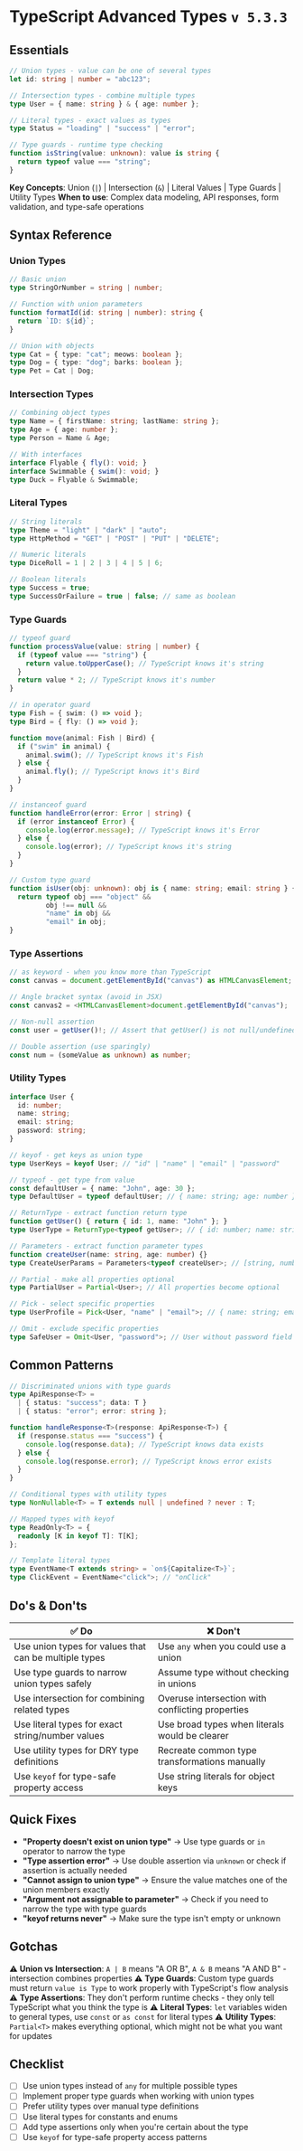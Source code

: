# TypeScript Advanced Types `v 5.3.3`

## Essentials

```typescript
// Union types - value can be one of several types
let id: string | number = "abc123";

// Intersection types - combine multiple types
type User = { name: string } & { age: number };

// Literal types - exact values as types
type Status = "loading" | "success" | "error";

// Type guards - runtime type checking
function isString(value: unknown): value is string {
  return typeof value === "string";
}
```

**Key Concepts**: Union (`|`) | Intersection (`&`) | Literal Values | Type Guards | Utility Types
**When to use**: Complex data modeling, API responses, form validation, and type-safe operations

## Syntax Reference

### Union Types

```typescript
// Basic union
type StringOrNumber = string | number;

// Function with union parameters
function formatId(id: string | number): string {
  return `ID: ${id}`;
}

// Union with objects
type Cat = { type: "cat"; meows: boolean };
type Dog = { type: "dog"; barks: boolean };
type Pet = Cat | Dog;
```

### Intersection Types

```typescript
// Combining object types
type Name = { firstName: string; lastName: string };
type Age = { age: number };
type Person = Name & Age;

// With interfaces
interface Flyable { fly(): void; }
interface Swimmable { swim(): void; }
type Duck = Flyable & Swimmable;
```

### Literal Types

```typescript
// String literals
type Theme = "light" | "dark" | "auto";
type HttpMethod = "GET" | "POST" | "PUT" | "DELETE";

// Numeric literals
type DiceRoll = 1 | 2 | 3 | 4 | 5 | 6;

// Boolean literals
type Success = true;
type SuccessOrFailure = true | false; // same as boolean
```

### Type Guards

```typescript
// typeof guard
function processValue(value: string | number) {
  if (typeof value === "string") {
    return value.toUpperCase(); // TypeScript knows it's string
  }
  return value * 2; // TypeScript knows it's number
}

// in operator guard
type Fish = { swim: () => void };
type Bird = { fly: () => void };

function move(animal: Fish | Bird) {
  if ("swim" in animal) {
    animal.swim(); // TypeScript knows it's Fish
  } else {
    animal.fly(); // TypeScript knows it's Bird
  }
}

// instanceof guard
function handleError(error: Error | string) {
  if (error instanceof Error) {
    console.log(error.message); // TypeScript knows it's Error
  } else {
    console.log(error); // TypeScript knows it's string
  }
}

// Custom type guard
function isUser(obj: unknown): obj is { name: string; email: string } {
  return typeof obj === "object" && 
         obj !== null &&
         "name" in obj && 
         "email" in obj;
}
```

### Type Assertions

```typescript
// as keyword - when you know more than TypeScript
const canvas = document.getElementById("canvas") as HTMLCanvasElement;

// Angle bracket syntax (avoid in JSX)
const canvas2 = <HTMLCanvasElement>document.getElementById("canvas");

// Non-null assertion
const user = getUser()!; // Assert that getUser() is not null/undefined

// Double assertion (use sparingly)
const num = (someValue as unknown) as number;
```

### Utility Types

```typescript
interface User {
  id: number;
  name: string;
  email: string;
  password: string;
}

// keyof - get keys as union type
type UserKeys = keyof User; // "id" | "name" | "email" | "password"

// typeof - get type from value
const defaultUser = { name: "John", age: 30 };
type DefaultUser = typeof defaultUser; // { name: string; age: number }

// ReturnType - extract function return type
function getUser() { return { id: 1, name: "John" }; }
type UserType = ReturnType<typeof getUser>; // { id: number; name: string }

// Parameters - extract function parameter types
function createUser(name: string, age: number) {}
type CreateUserParams = Parameters<typeof createUser>; // [string, number]

// Partial - make all properties optional
type PartialUser = Partial<User>; // All properties become optional

// Pick - select specific properties
type UserProfile = Pick<User, "name" | "email">; // { name: string; email: string }

// Omit - exclude specific properties
type SafeUser = Omit<User, "password">; // User without password field
```

## Common Patterns

```typescript
// Discriminated unions with type guards
type ApiResponse<T> = 
  | { status: "success"; data: T }
  | { status: "error"; error: string };

function handleResponse<T>(response: ApiResponse<T>) {
  if (response.status === "success") {
    console.log(response.data); // TypeScript knows data exists
  } else {
    console.log(response.error); // TypeScript knows error exists
  }
}

// Conditional types with utility types
type NonNullable<T> = T extends null | undefined ? never : T;

// Mapped types with keyof
type ReadOnly<T> = {
  readonly [K in keyof T]: T[K];
};

// Template literal types
type EventName<T extends string> = `on${Capitalize<T>}`;
type ClickEvent = EventName<"click">; // "onClick"
```

## Do's & Don'ts

| ✅ Do | ❌ Don't |
|-------|----------|
| Use union types for values that can be multiple types | Use `any` when you could use a union |
| Use type guards to narrow union types safely | Assume type without checking in unions |
| Use intersection for combining related types | Overuse intersection with conflicting properties |
| Use literal types for exact string/number values | Use broad types when literals would be clearer |
| Use utility types for DRY type definitions | Recreate common type transformations manually |
| Use `keyof` for type-safe property access | Use string literals for object keys |

## Quick Fixes

- **"Property doesn't exist on union type"** → Use type guards or `in` operator to narrow the type
- **"Type assertion error"** → Use double assertion via `unknown` or check if assertion is actually needed
- **"Cannot assign to union type"** → Ensure the value matches one of the union members exactly
- **"Argument not assignable to parameter"** → Check if you need to narrow the type with type guards
- **"keyof returns never"** → Make sure the type isn't empty or unknown

## Gotchas

⚠️ **Union vs Intersection**: `A | B` means "A OR B", `A & B` means "A AND B" - intersection combines properties
⚠️ **Type Guards**: Custom type guards must return `value is Type` to work properly with TypeScript's flow analysis
⚠️ **Type Assertions**: They don't perform runtime checks - they only tell TypeScript what you think the type is
⚠️ **Literal Types**: `let` variables widen to general types, use `const` or `as const` for literal types
⚠️ **Utility Types**: `Partial<T>` makes everything optional, which might not be what you want for updates

## Checklist

- [ ] Use union types instead of `any` for multiple possible types
- [ ] Implement proper type guards when working with union types
- [ ] Prefer utility types over manual type definitions
- [ ] Use literal types for constants and enums
- [ ] Add type assertions only when you're certain about the type
- [ ] Use `keyof` for type-safe property access patterns